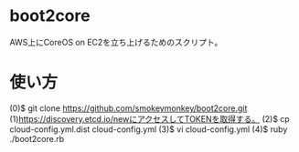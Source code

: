 boot2core
===============
AWS上にCoreOS on EC2を立ち上げるためのスクリプト。  

使い方
===============
(0)$ git clone https://github.com/smokeymonkey/boot2core.git
(1)https://discovery.etcd.io/newにアクセスしてTOKENを取得する。
(2)$ cp cloud-config.yml.dist cloud-config.yml
(3)$ vi cloud-config.yml
(4)$ ruby ./boot2core.rb
